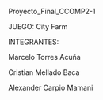 Proyecto_Final_CCOMP2-1

JUEGO: City Farm

INTEGRANTES: 

  Marcelo Torres Acuña
  
  Cristian Mellado Baca 
  
  Alexander Carpio Mamani
